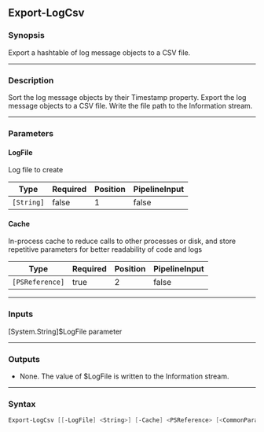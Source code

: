 Export-LogCsv
-------------

### Synopsis
Export a hashtable of log message objects to a CSV file.

---

### Description

Sort the log message objects by their Timestamp property.
Export the log message objects to a CSV file.
Write the file path to the Information stream.

---

### Parameters
#### **LogFile**
Log file to create

|Type      |Required|Position|PipelineInput|
|----------|--------|--------|-------------|
|`[String]`|false   |1       |false        |

#### **Cache**
In-process cache to reduce calls to other processes or disk, and store repetitive parameters for better readability of code and logs

|Type           |Required|Position|PipelineInput|
|---------------|--------|--------|-------------|
|`[PSReference]`|true    |2       |false        |

---

### Inputs
[System.String]$LogFile parameter

---

### Outputs
* None.  The value of $LogFile is written to the Information stream.

---

### Syntax
```PowerShell
Export-LogCsv [[-LogFile] <String>] [-Cache] <PSReference> [<CommonParameters>]
```
